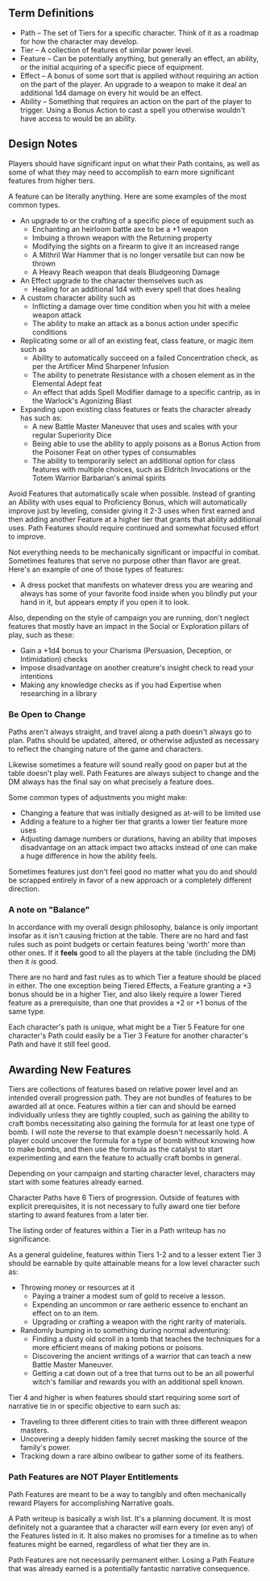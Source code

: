 ﻿## Term Definitions
* Path – The set of Tiers for a specific character. Think of it as a roadmap for how the character may develop.
* Tier – A collection of features of similar power level.
* Feature – Can be potentially anything, but generally an effect, an ability, or the initial acquiring of a specific piece of equipment.
* Effect – A bonus of some sort that is applied without requiring an action on the part of the player. An upgrade to a weapon to make it deal an additional 1d4 damage on every hit would be an effect.
* Ability – Something that requires an action on the part of the player to trigger. Using a Bonus Action to cast a spell you otherwise wouldn't have access to would be an ability.

## Design Notes
Players should have significant input on what their Path contains, as well as some of what they may need to accomplish to earn more significant features from higher tiers.

A feature can be literally anything. Here are some examples of the most common types.
* An upgrade to or the crafting of a specific piece of equipment such as
	- Enchanting an heirloom battle axe to be a +1 weapon
	- Imbuing a thrown weapon with the Returning property
	- Modifying the sights on a firearm to give it an increased range
	- A Mithril War Hammer that is no longer versatile but can now be thrown
	- A Heavy Reach weapon that deals Bludgeoning Damage
* An Effect upgrade to the character themselves such as
	- Healing for an additional 1d4 with every spell that does healing
* A custom character ability such as
	- Inflicting a damage over time condition when you hit with a melee weapon attack
	- The ability to make an attack as a bonus action under specific conditions
* Replicating some or all of an existing feat, class feature, or magic item such as
	- Ability to automatically succeed on a failed Concentration check, as per the Artificer Mind Sharpener Infusion
	- The ability to penetrate Resistance with a chosen element as in the Elemental Adept feat
	- An effect that adds Spell Modifier damage to a specific cantrip, as in the Warlock's Agonizing Blast
* Expanding upon existing class features or feats the character already has such as:
	- A new Battle Master Maneuver that uses and scales with your regular Superiority Dice
	- Being able to use the ability to apply poisons as a Bonus Action from the Poisoner Feat on other types of consumables
	- The ability to temporarily select an additional option for class features with multiple choices, such as Eldritch Invocations or the Totem Warrior Barbarian's animal spirits

Avoid Features that automatically scale when possible. Instead of granting an Ability with uses equal to Proficiency Bonus, which will automatically improve just by leveling, consider giving it 2-3 uses when first earned and then adding another Feature at a higher tier that grants that ability additional uses. Path Features should require continued and somewhat focused effort to improve.

Not everything needs to be mechanically significant or impactful in combat. Sometimes features that serve no purpose other than flavor are great. Here's an example of one of those types of features:
* A dress pocket that manifests on whatever dress you are wearing and always has some of your favorite food inside when you blindly put your hand in it, but appears empty if you open it to look.

Also, depending on the style of campaign you are running, don't neglect features that mostly have an impact in the Social or Exploration pillars of play, such as these:
* Gain a +1d4 bonus to your Charisma (Persuasion, Deception, or Intimidation) checks
* Impose disadvantage on another creature's insight check to read your intentions
* Making any knowledge checks as if you had Expertise when researching in a library

### Be Open to Change
Paths aren't always straight, and travel along a path doesn't always go to plan. Paths should be updated, altered, or otherwise adjusted as necessary to reflect the changing nature of the game and characters.

Likewise sometimes a feature will sound really good on paper but at the table doesn't play well. Path Features are always subject to change and the DM always has the final say on what precisely a feature does.

Some common types of adjustments you might make:
* Changing a feature that was initially designed as at-will to be limited use
* Adding a feature to a higher tier that grants a lower tier feature more uses
* Adjusting damage numbers or durations, having an ability that imposes disadvantage on an attack impact two attacks instead of one can make a huge difference in how the ability feels.

Sometimes features just don't feel good no matter what you do and should be scrapped entirely in favor of a new approach or a completely different direction.

### A note on "Balance"
In accordance with my overall design philosophy, balance is only important insofar as it isn't causing friction at the table. There are no hard and fast rules such as point budgets or certain features being 'worth' more than other ones. If it **feels** good to all the players at the table (including the DM) then it *is* good.

There are no hard and fast rules as to which Tier a feature should be placed in either. The one exception being Tiered Effects, a Feature granting a +3 bonus should be in a higher Tier, and also likely require a lower Tiered feature as a prerequisite, than one that provides a +2 or +1 bonus of the same type.

Each character's path is unique, what might be a Tier 5 Feature for one character's Path could easily be a Tier 3 Feature for another character's Path and have it still feel good.

## Awarding New Features
Tiers are collections of features based on relative power level and an intended overall progression path. They are not bundles of features to be awarded all at once. Features within a tier can and should be earned individually unless they are tightly coupled, such as gaining the ability to craft bombs necessitating also gaining the formula for at least one type of bomb. I will note the reverse to that example doesn't necessarily hold. A player could uncover the formula for a type of bomb without knowing how to make bombs, and then use the formula as the catalyst to start experimenting and earn the feature to actually craft bombs in general.

Depending on your campaign and starting character level, characters may start with some features already earned.

Character Paths have 6 Tiers of progression. Outside of features with explicit prerequisites, it is not necessary to fully award one tier before starting to award features from a later tier.

The listing order of features within a Tier in a Path writeup has no significance.

As a general guideline, features within Tiers 1-2 and to a lesser extent Tier 3 should be earnable by quite attainable means for a low level character such as:
* Throwing money or resources at it
	- Paying a trainer a modest sum of gold to receive a lesson.
	- Expending an uncommon or rare aetheric essence to enchant an effect on to an item.
	- Upgrading or crafting a weapon with the right rarity of materials.
* Randomly bumping in to something during normal adventuring:
	- Finding a dusty old scroll in a tomb that teaches the techniques for a more efficient means of making potions or poisons.
	- Discovering the ancient writings of a warrior that can teach a new Battle Master Maneuver.
	- Getting a cat down out of a tree that turns out to be an all powerful witch's familiar and rewards you with an additional spell known.

Tier 4 and higher is when features should start requiring some sort of narrative tie in or specific objective to earn such as:
* Traveling to three different cities to train with three different weapon masters.
* Uncovering a deeply hidden family secret masking the source of the family's power.
* Tracking down a rare albino owlbear to gather some of its feathers.

### Path Features are **NOT** Player Entitlements
Path Features are meant to be a way to tangibly and often mechanically reward Players for accomplishing Narrative goals.

A Path writeup is basically a wish list. It's a planning document. It is most definitely not a guarantee that a character *will* earn every (or even any) of the Features listed in it. It also makes no promises for a timeline as to when features might be earned, regardless of what tier they are in.

Path Features are not necessarily permanent either. Losing a Path Feature that was already earned is a potentially fantastic narrative consequence.
